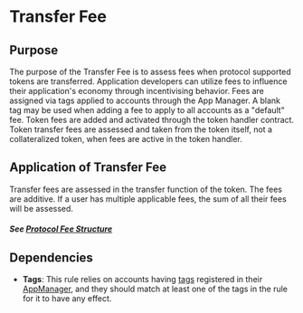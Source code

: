 # Transfer Fee

## Purpose

The purpose of the Transfer Fee is to assess fees when protocol supported tokens are transferred. Application developers can utilize fees to influence their application's economy through incentivising behavior. Fees are assigned via tags applied to accounts through the App Manager. A blank tag may be used when adding a fee to apply to all accounts as a "default" fee. Token fees are added and activated through the token handler contract. Token transfer fees are assessed and taken from the token itself, not a collateralized token, when fees are active in the token handler. 


## Application of Transfer Fee

Transfer fees are assessed in the transfer function of the token. The fees are additive. If a user has multiple applicable fees, the sum of all their fees will be assessed. 

#### *See [Protocol Fee Structure](./PROTOCOL-FEE-STRUCTURE.md)*

## Dependencies

- **Tags**: This rule relies on accounts having [tags](../GLOSSARY.md) registered in their [AppManager](../GLOSSARY.md), and they should match at least one of the tags in the rule for it to have any effect.